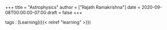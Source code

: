 +++
title = "Astrophysics"
author = ["Rajath Ramakrishna"]
date = 2020-09-08T00:00:00-07:00
draft = false
+++

tags
: [Learning]({{< relref "learning" >}})
